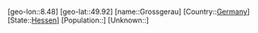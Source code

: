 ﻿---
location: [49.92,8.48]
type: City
tags:
- geo/City


SpocWebEntityId: 30613
isDeleted: false
confidential: public

---
[geo-lon::8.48]
[geo-lat::49.92]
[name::Grossgerau]
[Country::[Germany](geo/Continent/Europe/Germany.md)]
[State::[Hessen](geo/Continent/Europe/Germany/Hessen.md)]
[Population::]
[Unknown::]

